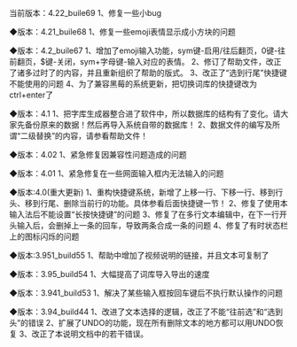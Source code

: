 当前版本：4.22_buile69
1、修复一些小bug

◆版本：4.21_buile68
1、修复一些emoji表情显示成小方块的问题

◆版本：4.2_buile67
1、增加了emoji输入功能，sym键-启用/往后翻页，0键-往前翻页，$键-关闭，sym+字母键-输入对应的表情。
2、修订了帮助文件，改正了诸多过时了的内容，并且重新组织了帮助的版式。
3、改正了“选到行尾”快捷键不能使用的问题
4、为了兼容黑莓的系统更新，把切换词库的快捷键改为ctrl+enter了

◆版本：4.1
1、把字库生成器整合进了软件中，所以数据库的结构有了变化。请大家先备份原来的数据！然后再导入系统自带的数据库！
2、数据文件的编写及所谓“二级替换”的内容，请参看帮助文件！

◆版本：4.02
1、紧急修复因兼容性问题造成的问题

◆版本：4.01
1、紧急修复在一些网面输入框内无法输入的问题

◆版本:4.0(重大更新)
1、重构快捷键系统，新增了上移一行、下移一行、移到行头、移到行尾、删除当前行的功能。具体参看后面快捷键一节！
2、修复了使用本输入法后不能设置“长按快捷键”的问题
3、修复了在多行文本编辑中，在下一行开头输入后，会删掉上一条的回车，导致两条合成一条的问题
4、修复了有时状态栏上的图标闪烁的问题

◆版本:3.951_build55
1、帮助中增加了视频说明的链接，并且文本可复制了

◆版本：3.95_build54
1、大幅提高了词库导入导出的速度

◆版本：3.941_build53
1、解决了某些输入框按回车键后不执行默认操作的问题

◆版本：3.94_build44
1、改进了文本选择的逻辑，改正了不能“往前选”和“选到头”的错误
2、扩展了UNDO的功能，现在所有删除文本的地方都可以用UNDO恢复
3、改正了本说明文档中的若干错误。